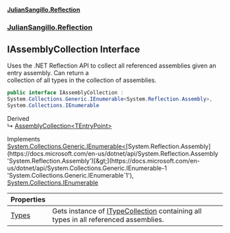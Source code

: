 #### [JulianSangillo.Reflection](JulianSangillo.Reflection/AssemblyInfo.md 'index')
### [JulianSangillo.Reflection](JulianSangillo.Reflection/README.md 'JulianSangillo.Reflection')

## IAssemblyCollection Interface

Uses the .NET Reflection API to collect all referenced assemblies given an entry assembly. Can return a  
collection of all types in the collection of assemblies.

```csharp
public interface IAssemblyCollection :
System.Collections.Generic.IEnumerable<System.Reflection.Assembly>,
System.Collections.IEnumerable
```

Derived  
&#8627; [AssemblyCollection&lt;TEntryPoint&gt;](JulianSangillo.Reflection/AssemblyCollection_TEntryPoint_/README.md 'JulianSangillo.Reflection.AssemblyCollection<TEntryPoint>')

Implements [System.Collections.Generic.IEnumerable&lt;](https://docs.microsoft.com/en-us/dotnet/api/System.Collections.Generic.IEnumerable-1 'System.Collections.Generic.IEnumerable`1')[System.Reflection.Assembly](https://docs.microsoft.com/en-us/dotnet/api/System.Reflection.Assembly 'System.Reflection.Assembly')[&gt;](https://docs.microsoft.com/en-us/dotnet/api/System.Collections.Generic.IEnumerable-1 'System.Collections.Generic.IEnumerable`1'), [System.Collections.IEnumerable](https://docs.microsoft.com/en-us/dotnet/api/System.Collections.IEnumerable 'System.Collections.IEnumerable')

| Properties | |
| :--- | :--- |
| [Types](JulianSangillo.Reflection/IAssemblyCollection/Types/README.md 'JulianSangillo.Reflection.IAssemblyCollection.Types') | Gets instance of [ITypeCollection](JulianSangillo.Reflection/ITypeCollection/README.md 'JulianSangillo.Reflection.ITypeCollection') containing all types in all referenced assemblies. |
